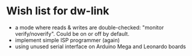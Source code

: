 # Wish list for dw-link

* a mode where reads & writes are double-checked: "monitor
  verify/noverify". Could be on or off by default.
* implement simple ISP programmer (again)
* using unused serial interface on Arduino Mega and Leonardo boards

